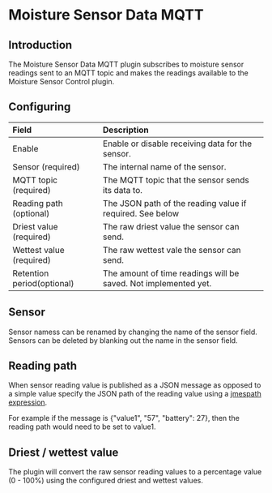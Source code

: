 # Moisture Sensor Data MQTT

## Introduction

The Moisture Sensor Data MQTT plugin subscribes to moisture sensor
readings sent to an MQTT topic and makes the readings available to the
Moisture Sensor Control plugin.

## Configuring

|Field |Description|
| :--- | :--- |
| Enable | Enable or disable receiving data for the sensor.|
| Sensor (required)| The internal name of the sensor.|
| MQTT topic (required)| The MQTT topic that the sensor sends its data to.|
| Reading path (optional)| The JSON path of the reading value if required. See below |
| Driest value (required)| The raw driest value the sensor can send. |
| Wettest value (required)| The raw wettest vale the sensor can send. |
| Retention period(optional)| The amount of time readings will be saved. Not implemented yet.|

## Sensor

Sensor namess can be renamed by changing the name of the sensor
field. Sensors can be deleted by blanking out the name in the sensor
field.

## Reading path

When sensor reading value is published as a JSON message as opposed to
a simple value specify the JSON path of the reading value using a
[jmespath expression](https://jmespath.org/tutorial.html).

For example if the message is {"value1", "57", "battery": 27}, then
the reading path would need to be set to value1.

## Driest / wettest value

The plugin will convert the raw sensor reading values to a percentage
value (0 - 100%) using the configured driest and wettest values.
